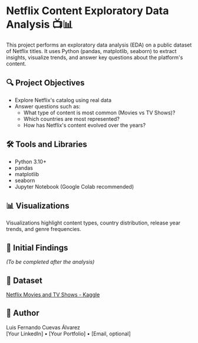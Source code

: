 # Netflix Content Exploratory Data Analysis 📺📊

This project performs an exploratory data analysis (EDA) on a public dataset of Netflix titles. It uses Python (pandas, matplotlib, seaborn) to extract insights, visualize trends, and answer key questions about the platform's content.

## 🔍 Project Objectives

- Explore Netflix's catalog using real data
- Answer questions such as:
  - What type of content is most common (Movies vs TV Shows)?
  - Which countries are most represented?
  - How has Netflix's content evolved over the years?

## 🛠️ Tools and Libraries

- Python 3.10+
- pandas
- matplotlib
- seaborn
- Jupyter Notebook (Google Colab recommended)

## 📊 Visualizations

Visualizations highlight content types, country distribution, release year trends, and genre frequencies.

## 🧠 Initial Findings

*(To be completed after the analysis)*

## 🔗 Dataset

[Netflix Movies and TV Shows - Kaggle](https://www.kaggle.com/datasets/shivamb/netflix-shows)

## 👤 Author

Luis Fernando Cuevas Álvarez  
[Your LinkedIn] • [Your Portfolio] • [Email, optional]
